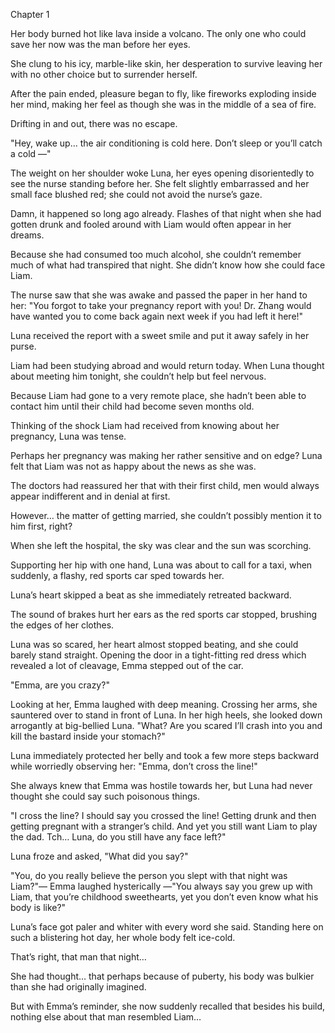 Chapter 1

Her body burned hot like lava inside a volcano. The only one who could save her now was the man before her eyes.


She clung to his icy, marble-like skin, her desperation to survive leaving her with no other choice but to surrender herself.


After the pain ended, pleasure began to fly, like fireworks exploding inside her mind, making her feel as though she was in the middle of a sea of fire.


Drifting in and out, there was no escape.


"Hey, wake up… the air conditioning is cold here. Don’t sleep or you’ll catch a cold —"


The weight on her shoulder woke Luna, her eyes opening disorientedly to see the nurse standing before her. She felt slightly embarrassed and her small face blushed red; she could not avoid the nurse’s gaze.


Damn, it happened so long ago already. Flashes of that night when she had gotten drunk and fooled around with Liam would often appear in her dreams.


Because she had consumed too much alcohol, she couldn’t remember much of what had transpired that night. She didn’t know how she could face Liam.


The nurse saw that she was awake and passed the paper in her hand to her: "You forgot to take your pregnancy report with you! Dr. Zhang would have wanted you to come back again next week if you had left it here!"


Luna received the report with a sweet smile and put it away safely in her purse.


Liam had been studying abroad and would return today. When Luna thought about meeting him tonight, she couldn’t help but feel nervous.


Because Liam had gone to a very remote place, she hadn’t been able to contact him until their child had become seven months old.


Thinking of the shock Liam had received from knowing about her pregnancy, Luna was tense.


Perhaps her pregnancy was making her rather sensitive and on edge? Luna felt that Liam was not as happy about the news as she was.


The doctors had reassured her that with their first child, men would always appear indifferent and in denial at first.


However… the matter of getting married, she couldn’t possibly mention it to him first, right?


When she left the hospital, the sky was clear and the sun was scorching.


Supporting her hip with one hand, Luna was about to call for a taxi, when suddenly, a flashy, red sports car sped towards her.


Luna’s heart skipped a beat as she immediately retreated backward.


The sound of brakes hurt her ears as the red sports car stopped, brushing the edges of her clothes.


Luna was so scared, her heart almost stopped beating, and she could barely stand straight. Opening the door in a tight-fitting red dress which revealed a lot of cleavage, Emma stepped out of the car.


"Emma, are you crazy?"


Looking at her, Emma laughed with deep meaning. Crossing her arms, she sauntered over to stand in front of Luna. In her high heels, she looked down arrogantly at big-bellied Luna. "What? Are you scared I’ll crash into you and kill the bastard inside your stomach?"


Luna immediately protected her belly and took a few more steps backward while worriedly observing her: "Emma, don’t cross the line!"


She always knew that Emma was hostile towards her, but Luna had never thought she could say such poisonous things.


"I cross the line? I should say you crossed the line! Getting drunk and then getting pregnant with a stranger’s child. And yet you still want Liam to play the dad. Tch… Luna, do you still have any face left?"


Luna froze and asked, "What did you say?"


"You, do you really believe the person you slept with that night was Liam?"— Emma laughed hysterically —"You always say you grew up with Liam, that you’re childhood sweethearts, yet you don’t even know what his body is like?"


Luna’s face got paler and whiter with every word she said. Standing here on such a blistering hot day, her whole body felt ice-cold.


That’s right, that man that night…


She had thought… that perhaps because of puberty, his body was bulkier than she had originally imagined.


But with Emma’s reminder, she now suddenly recalled that besides his build, nothing else about that man resembled Liam…

